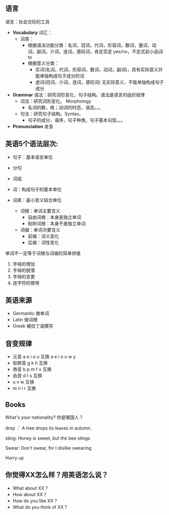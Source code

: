 ## 语言

语言：社会交际的工具

* **Vocabulary** 词汇：
  * 词类：
    * 根据语法功能分类：名词，冠词，代词，形容词，数词，量词，动词，副词，介词，连词，感叹词，肯定否定 yes/no，不定式前小品词to
    * 根据意义分类：
      * 实词(名词，代词，形容词，数词，动词，副词)，具有实际意义并能单独构成句子成分的词
      * 虚词(冠词，介词，连词，感叹词) 无实际意义，不能单独构成句子成分
* **Grammar** 语法：研究词形变化，句子结构。语法是语言的组织规律
  * 词法：研究词形变化。 Morphology
    * 名词的数，格；动词的时态，语态。。。
  * 句法：研究句子结构。Syntax。
    * 句子的成分，语序，句子种类，句子基本句型。。。
* **Pronunciation** 发音

## 英语5个语法层次:

* 句子：基本语言单位

* 分句

* 词组

* 词：构成句子的基本单位

* 词素：最小音义结合单位

  * 词根：单词主要含义
    * 自由词根：本身是独立单词
    * 粘附词根：本身不是独立单词
  * 词缀：单词次要含义
    * 前缀：词义变化
    * 后缀：词性变化

  

单词不一定等于词根与词缀的简单拼接

1. 字母的增加
2. 字母的脱落
3. 字母的变更
4. 连字符的使用

## 英语来源

* Germantic 做单词
* Latin 做词根
* Greek 被拉丁语撰写


## 音变规律

* 元音 a e i o u  互换   a e i o u w y
* 软腭音 g k h 互换
* 唇音  b p m f v 互换
* 齿音 d t s  互换
* u v w  互换
* m n l r 互换







## Books





What's your nationality? 你是哪国人？





drop ： A tree drops its leaves in autumn.

sting: Honey is sweet, but the bee stings

Swear: Don't swear, for I dislike swearing



Hurry up





## 你觉得XX怎么样？用英语怎么说？

* What about XX？
* How about XX？
* How do you like XX？
* What do you think of XX？



